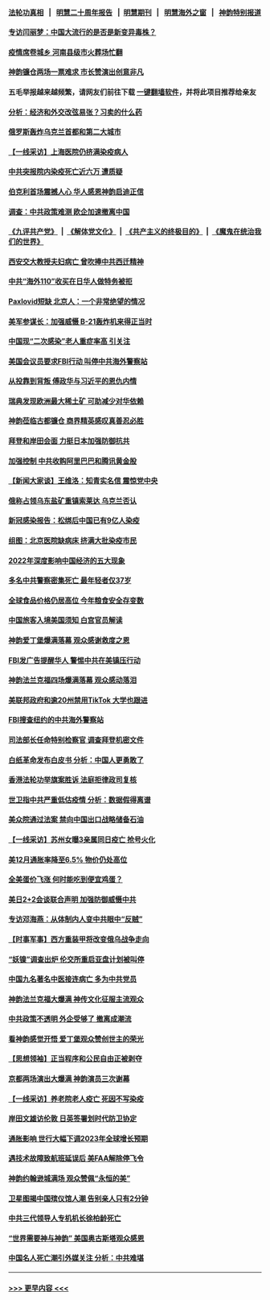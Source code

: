 #### [法轮功真相](https://github.com/gfw-breaker/truth/blob/master/README.md?t=0) &nbsp;&nbsp;|&nbsp;&nbsp; [明慧二十周年报告](https://github.com/gfw-breaker/mh-reports/blob/master/README.md?t=0) &nbsp;&nbsp;|&nbsp;&nbsp;[明慧期刊](https://github.com/gfw-breaker/mh-qikan) &nbsp;&nbsp;|&nbsp;&nbsp; [明慧海外之窗](https://github.com/gfw-breaker/mh-news/blob/master/README.md?t=0) &nbsp;&nbsp;|&nbsp;&nbsp; [神韵特别报道](https://github.com/gfw-breaker/mh-news/blob/master/shenyun.md?t=0)
#### [专访闫丽梦：中国大流行的是否是新变异毒株？](../pages/nf4514/n13907078.md?t=01150943) 
#### [疫情席卷城乡 河南县级市火葬场忙翻](../pages/nf4514/n13903555.md?t=01150943) 
#### [神韵镰仓两场一票难求 市长赞演出创意非凡](../pages/nf4514/n13907028.md?t=01150943) 
#### 五毛举报越来越频繁，请网友们前往下载 [一键翻墙软件](https://github.com/gfw-breaker/ssr-accounts)，并将此项目推荐给亲友
#### [分析：经济和外交改弦易张？习卖的什么药](../pages/nf4514/n13905805.md?t=01150943) 
#### [俄罗斯轰炸乌克兰首都和第二大城市](../pages/nf4514/n13906913.md?t=01150943) 
#### [【一线采访】上海医院仍挤满染疫病人](../pages/nf4514/n13906845.md?t=01150943) 
#### [中共突报院内染疫死亡近六万 遭质疑](../pages/nf4514/n13906867.md?t=01150943) 
#### [伯克利首场震撼人心 华人感恩神韵启迪正信](../pages/nf4514/n13906879.md?t=01150943) 
#### [调查：中共政策难测 欧企加速撤离中国](../pages/nf4514/n13906766.md?t=01150943) 
#### [《九评共产党》](https://github.com/begood0513/9ping.md/blob/master/README.md) &nbsp;|&nbsp; [《解体党文化》](../../../../jtdwh.md/blob/master/README.md)  &nbsp;|&nbsp; [《共产主义的终极目的》](../../../../gczydzjmd.md/blob/master/README.md) &nbsp;|&nbsp; [《魔鬼在统治我们的世界》](../../../../mgztzwmdsj.md/blob/master/README.md) 
#### [西安交大教授夫妇病亡 曾吹捧中共西迁精神](../pages/nf4514/n13906790.md?t=01150943) 
#### [中共“海外110”收买在日华人做特务被拒](../pages/nf4514/n13906538.md?t=01150943) 
#### [Paxlovid短缺 北京人：一个非常绝望的情况](../pages/nf4514/n13906440.md?t=01150943) 
#### [美军参谋长：加强威慑 B-21轰炸机来得正当时](../pages/nf4514/n13906555.md?t=01150943) 
#### [中国现“二次感染”老人重症率高 引关注](../pages/nf4514/n13906493.md?t=01150943) 
#### [美国会议员要求FBI行动 叫停中共海外警察站](../pages/nf4514/n13906485.md?t=01150943) 
#### [从投靠到背叛 傅政华与习近平的恩仇内情](../pages/nf4514/n13905220.md?t=01150943) 
#### [瑞典发现欧洲最大稀土矿 可助减少对华依赖](../pages/nf4514/n13906450.md?t=01150943) 
#### [神韵莅临古都镰仓 商界精英感叹真善忍必胜](../pages/nf4514/n13906483.md?t=01150943) 
#### [拜登和岸田会面 力挺日本加强防御抗共](../pages/nf4514/n13906473.md?t=01150943) 
#### [加强控制 中共收购阿里巴巴和腾讯黄金股](../pages/nf4514/n13906441.md?t=01150943) 
#### [【新闻大家谈】王维洛：知青实名信 震惊党中央](../pages/nf4514/n13906386.md?t=01150943) 
#### [俄称占领乌东盐矿重镇索莱达 乌克兰否认](../pages/nf4514/n13906269.md?t=01150943) 
#### [新冠感染报告：松绑后中国已有9亿人染疫](../pages/nf4514/n13906094.md?t=01150943) 
#### [组图：北京医院缺病床 挤满大批染疫市民](../pages/nf4514/n13906245.md?t=01150943) 
#### [2022年深度影响中国经济的五大现象](../pages/nf4514/n13906152.md?t=01150943) 
#### [多名中共警察密集死亡 最年轻者仅37岁](../pages/nf4514/n13906069.md?t=01150943) 
#### [全球食品价格仍居高位 今年粮食安全存变数](../pages/nf4514/n13905399.md?t=01150943) 
#### [中国旅客入境美国须知 白宫官员解读](../pages/nf4514/n13905840.md?t=01150943) 
#### [神韵爱丁堡爆满落幕 观众感谢救度之恩](../pages/nf4514/n13905870.md?t=01150943) 
#### [FBI发广告提醒华人 警惕中共在美镇压行动](../pages/nf4514/n13905766.md?t=01150943) 
#### [神韵法兰克福四场爆满落幕 观众感动落泪](../pages/nf4514/n13905892.md?t=01150943) 
#### [美联邦政府和逾20州禁用TikTok 大学也跟进](../pages/nf4514/n13905641.md?t=01150943) 
#### [FBI搜查纽约的中共海外警察站](../pages/nf4514/n13905747.md?t=01150943) 
#### [司法部长任命特别检察官 调查拜登机密文件](../pages/nf4514/n13905692.md?t=01150943) 
#### [白纸革命发布白皮书 分析：中国人更勇敢了](../pages/nf4514/n13905653.md?t=01150943) 
#### [香港法轮功举旗案胜诉 法庭拒律政司复核](../pages/nf4514/n13905668.md?t=01150943) 
#### [世卫指中共严重低估疫情 分析：数据假得离谱](../pages/nf4514/n13905345.md?t=01150943) 
#### [美众院通过法案 禁向中国出口战略储备石油](../pages/nf4514/n13905660.md?t=01150943) 
#### [【一线采访】苏州女曝3亲属同日疫亡 抢号火化](../pages/nf4514/n13905370.md?t=01150943) 
#### [美12月通胀率降至6.5% 物价仍处高位](../pages/nf4514/n13905550.md?t=01150943) 
#### [全美蛋价飞涨 何时能吃到便宜鸡蛋？](../pages/nf4514/n13904841.md?t=01150943) 
#### [美日2+2会谈联合声明 加强防御威慑中共](../pages/nf4514/n13905054.md?t=01150943) 
#### [专访邓海燕：从体制内人变中共眼中“反贼”](../pages/nf4514/n13905074.md?t=01150943) 
#### [【时事军事】西方重装甲将改变俄乌战争走向](../pages/nf4514/n13905350.md?t=01150943) 
#### [“妖镍”调查出炉 伦交所重启亚盘计划被叫停](../pages/nf4514/n13905219.md?t=01150943) 
#### [中国九名著名中医接连病亡 多为中共党员](../pages/nf4514/n13905179.md?t=01150943) 
#### [神韵法兰克福大爆满 神传文化征服主流观众](../pages/nf4514/n13905039.md?t=01150943) 
#### [中共政策不透明 外企受够了 撤离成潮流](../pages/nf4514/n13904279.md?t=01150943) 
#### [看神韵感觉开悟 爱丁堡观众赞创世主的荣光](../pages/nf4514/n13904998.md?t=01150943) 
#### [【思想领袖】正当程序和公民自由正被剥夺](../pages/nf4514/n13878046.md?t=01150943) 
#### [京都两场演出大爆满 神韵演员三次谢幕](../pages/nf4514/n13904836.md?t=01150943) 
#### [【一线采访】养老院老人疫亡 死因不写染疫](../pages/nf4514/n13904494.md?t=01150943) 
#### [岸田文雄访伦敦 日英签署划时代防卫协定](../pages/nf4514/n13904610.md?t=01150943) 
#### [通胀影响 世行大幅下调2023年全球增长预期](../pages/nf4514/n13904727.md?t=01150943) 
#### [遇技术故障致航班延误后 美FAA解除停飞令](../pages/nf4514/n13904582.md?t=01150943) 
#### [神韵约翰逊城满场 观众赞佩“永恒的美”](../pages/nf4514/n13904520.md?t=01150943) 
#### [卫星图揭中国殡仪馆人潮 告别亲人只有2分钟](../pages/nf4514/n13904053.md?t=01150943) 
#### [中共三代领导人专机机长徐柏龄死亡](../pages/nf4514/n13904491.md?t=01150943) 
#### [“世界需要神与神韵” 美国奥古斯塔观众感恩](../pages/nf4514/n13904497.md?t=01150943) 
#### [中国名人死亡潮引外媒关注 分析：中共难堪](../pages/nf4514/n13904469.md?t=01150943) 

----
#### [ >>> 更早内容 <<< ](../indexes/nf4514-earlier.md)
